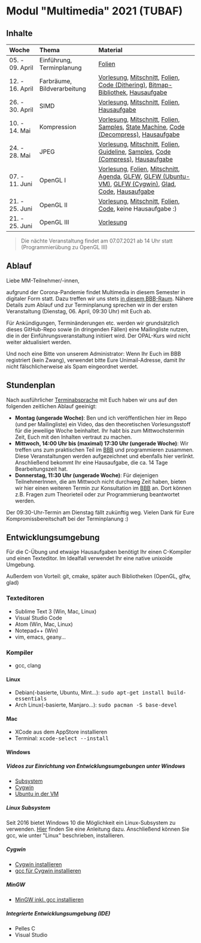 # Modul "Multimedia" 2021 (TUBAF)

## Inhalte

| Woche               | Thema                     | Material                                                                  |
| :------------------ | :------------------------ | :------------------------------------------------------------------------ |
| 05. - 09. April     | Einführung, Terminplanung | [Folien](https://github.com/JayTee42/tubaf-mm-2021/blob/main/00-Einfuehrung/Formal.pdf) |
| 12. - 16. April     | Farbräume, Bildverarbeitung| [Vorlesung](https://youtu.be/kBZoBG6i1Vc), [Mitschnitt](https://teach.informatik.tu-freiberg.de/playback/presentation/2.0/playback.html?meetingId=582e5bc54d5449187b47904734197edf2dffad4b-1618401121075), [Folien](https://github.com/JayTee42/tubaf-mm-2021/blob/main/01-Farbmodelle/vl01.pdf), [Code (Dithering)](https://github.com/JayTee42/tubaf-mm-2021/tree/main/01-Farbmodelle/code_01), [Bitmap-Bibliothek](https://github.com/JayTee42/bitmap), [Hausaufgabe](https://github.com/JayTee42/tubaf-mm-2021/blob/main/01-Farbmodelle/Hausaufgabe1.md)|
| 26. - 30. April     | SIMD                       | [Vorlesung](https://www.youtube.com/watch?v=2AjGdW9XGAQ), [Mitschnitt](https://teach.informatik.tu-freiberg.de/playback/presentation/2.0/playback.html?meetingId=582e5bc54d5449187b47904734197edf2dffad4b-1619611035082), [Folien](https://github.com/JayTee42/tubaf-mm-2021/blob/main/02-SIMD/vl02.pdf), [Hausaufgabe](https://github.com/JayTee42/tubaf-mm-2021/blob/main/02-SIMD/Hausaufgabe2.md) |
| 10. - 14. Mai     | Kompression                       | [Vorlesung](https://www.youtube.com/watch?v=dmzxin8Z1Bs), [Mitschnitt](https://teach.informatik.tu-freiberg.de/playback/presentation/2.0/playback.html?meetingId=582e5bc54d5449187b47904734197edf2dffad4b-1620820545205), [Folien](https://github.com/JayTee42/tubaf-mm-2021/blob/main/03-Kompression/vl03.pdf), [Samples](https://github.com/JayTee42/tubaf-mm-2021/tree/main/03-Kompression/samples), [State Machine](https://raw.githubusercontent.com/JayTee42/tubaf-mm-2021/main/03-Kompression/state_machine.png), [Code (Decompress)](https://github.com/JayTee42/tubaf-mm-2021/tree/main/03-Kompression/code_01), [Hausaufgabe](https://github.com/JayTee42/tubaf-mm-2021/blob/main/03-Kompression/Hausaufgabe3.md)|
| 24. - 28. Mai     | JPEG                       | [Vorlesung](https://www.youtube.com/watch?v=dsqo55CKsSA), [Mitschnitt](https://teach.informatik.tu-freiberg.de/playback/presentation/2.0/playback.html?meetingId=582e5bc54d5449187b47904734197edf2dffad4b-1622030291800), [Folien](https://github.com/JayTee42/tubaf-mm-2021/blob/main/04-JPEG/vl04.pdf), [Guideline](https://github.com/JayTee42/tubaf-mm-2021/blob/main/04-JPEG/guideline.md), [Samples](https://github.com/JayTee42/tubaf-mm-2021/tree/main/04-JPEG/samples), [Code (Compress)](https://github.com/JayTee42/tubaf-mm-2021/tree/main/04-JPEG/code_01), [Hausaufgabe](https://github.com/JayTee42/tubaf-mm-2021/blob/main/04-JPEG/Hausaufgabe4.md)|
| 07. - 11. Juni     | OpenGL I                     | [Vorlesung](https://www.youtube.com/watch?v=N64QlJzXqfM), [Folien](https://github.com/JayTee42/tubaf-mm-2021/blob/main/05-OpenGL_01/vl05.pdf), [Mitschnitt](https://teach.informatik.tu-freiberg.de/playback/presentation/2.0/playback.html?meetingId=582e5bc54d5449187b47904734197edf2dffad4b-1623239599821), [Agenda](https://github.com/JayTee42/tubaf-mm-2021/blob/main/05-OpenGL_01/Agenda.pdf), [GLFW](https://www.glfw.org/), [GLFW (Ubuntu-VM)](https://github.com/JayTee42/tubaf-mm-2021/blob/main/05-OpenGL_01/ubuntu_vm.md), [GLFW (Cygwin)](https://github.com/JayTee42/tubaf-mm-2021/blob/main/05-OpenGL_01/cygwin.md), [Glad](https://glad.dav1d.de/), [Code](https://github.com/JayTee42/tubaf-mm-2021/tree/main/05-OpenGL_01/trianGL), [Hausaufgabe](https://github.com/JayTee42/tubaf-mm-2021/blob/main/05-OpenGL_01/Hausaufgabe5.md)|
| 21. - 25. Juni     | OpenGL II                     | [Vorlesung](https://www.youtube.com/watch?v=dMRunsK60Q0), [Mitschnitt](https://teach.informatik.tu-freiberg.de/playback/presentation/2.0/playback.html?meetingId=582e5bc54d5449187b47904734197edf2dffad4b-1624449418893), [Folien](https://github.com/JayTee42/tubaf-mm-2021/blob/main/06-OpenGL_02/vl06.pdf), [Code](https://github.com/JayTee42/tubaf-mm-2021/tree/main/06-OpenGL_02/code_01), keine Hausaufgabe :)|
| 21. - 25. Juni     | OpenGL III                     | [Vorlesung](https://youtu.be/i8wq4JfoKnA)|


> Die nächte Veranstaltung findet am 07.07.2021 ab 14 Uhr statt (Programmierübung zu OpenGL III)

## Ablauf

Liebe MM-Teilnehmer/-innen,

aufgrund der Corona-Pandemie findet Multimedia in diesem Semester in digitaler Form statt. Dazu treffen wir uns stets [in diesem BBB-Raum](https://teach.informatik.tu-freiberg.de/b/jon-9z6-k3j). Nähere Details zum Ablauf und zur Terminplanung sprechen wir in der ersten Veranstaltung (Dienstag, 06. April, 09:30 Uhr) mit Euch ab.

Für Ankündigungen, Terminänderungen etc. werden wir grundsätzlich dieses GitHub-Repo sowie (in dringenden Fällen) eine Mailingliste nutzen, die in der Einführungsveranstaltung initiiert wird. Der OPAL-Kurs wird nicht weiter aktualisiert werden.

Und noch eine Bitte von unserem Administrator: Wenn Ihr Euch im BBB registriert (kein Zwang), verwendet bitte Eure Unimail-Adresse, damit Ihr nicht fälschlicherweise als Spam eingeordnet werdet.

## Stundenplan

Nach ausführlicher [Terminabsprache](https://doodle.com/poll/h2nvrv6kan2qk34h) mit Euch haben wir uns auf den folgenden zeitlichen Ablauf geeinigt:

 - **Montag (ungerade Woche)**: Ben und ich veröffentlichen hier im Repo (und per Mailingliste) ein Video, das den theoretischen Vorlesungsstoff für die jeweilige Woche beinhaltet. Ihr habt bis zum Mittwochstermin Zeit, Euch mit den Inhalten vertraut zu machen.
 - **Mittwoch, 14:00 Uhr bis (maximal) 17:30 Uhr (ungerade Woche)**: Wir treffen uns zum praktischen Teil im [BBB](https://teach.informatik.tu-freiberg.de/b/jon-9z6-k3j) und programmieren zusammen. Diese Veranstaltungen werden aufgezeichnet und ebenfalls hier verlinkt. Anschließend bekommt Ihr eine Hausaufgabe, die ca. 14 Tage Bearbeitungszeit hat.
 - **Donnerstag, 11:30 Uhr (ungerade Woche)**: Für diejenigen TeilnehmerInnen, die am Mittwoch nicht durchweg Zeit haben, bieten wir hier einen weiteren Termin zur Konsultation im [BBB](https://teach.informatik.tu-freiberg.de/b/jon-9z6-k3j) an. Dort können z.B. Fragen zum Theorieteil oder zur Programmierung beantwortet werden.

Der 09:30-Uhr-Termin am Dienstag fällt zukünftig weg. Vielen Dank für Eure Kompromissbereitschaft bei der Terminplanung :)

## Entwicklungsumgebung

Für die C-Übung und etwaige Hausaufgaben benötigt Ihr einen C-Kompiler und einen Texteditor.
Im Idealfall verwendet Ihr eine native unixoide Umgebung. 

Außerdem von Vorteil: git, cmake, später auch Bibliotheken (OpenGL, glfw, glad)

### Texteditoren
- Sublime Text 3 (Win, Mac, Linux)
- Visual Studio Code
- Atom (Win, Mac, Linux)
- Notepad++ (Win)
- vim, emacs, geany...

### Kompiler
- gcc, clang

#### Linux
- Debian(-basierte, Ubuntu, Mint...): <tt>sudo apt-get install build-essentials</tt>
- Arch Linux(-basierte, Manjaro...): <tt>sudo pacman -S base-devel</tt>

#### Mac
- XCode aus dem AppStore installieren
- Terminal: <tt>xcode-select --install</tt>

#### Windows

##### Videos zur Einrichtung von Entwicklungsumgebungen unter Windows
- [Subsystem](https://youtu.be/6xWLpVFxI_Y)
- [Cygwin](https://youtu.be/VDPGdi4nYPE)
- [Ubuntu in der VM](https://youtu.be/vqNA219bj4I)

##### Linux Subsystem
Seit 2016 bietet Windows 10 die Möglichkeit ein Linux-Subsystem zu verwenden. [Hier](https://msdn.microsoft.com/en-us/commandline/wsl/install-win10) finden Sie eine Anleitung dazu. Anschließend können Sie gcc, wie unter "Linux" beschrieben, installieren.

##### Cygwin
- [Cygwin installieren](https://warwick.ac.uk/fac/sci/moac/people/students/peter_cock/cygwin/part1)
- [gcc für Cygwin installieren](https://warwick.ac.uk/fac/sci/moac/people/students/peter_cock/cygwin/part2)

##### MinGW
- [MinGW inkl. gcc installieren](http://www.mingw.org/wiki/howto_install_the_mingw_gcc_compiler_suite)

##### Integrierte Entwicklungsumgebung (IDE)
- Pelles C
- Visual Studio
